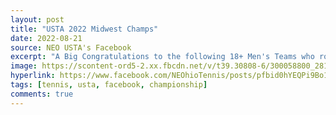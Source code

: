 ```yaml
---
layout: post
title: "USTA 2022 Midwest Champs"
date: 2022-08-21
source: NEO USTA's Facebook
excerpt: "A Big Congratulations to the following 18+ Men's Teams who rolled into The Land and grabbed the Midwest Championship Title.  Good Luck @ Nationals Boys"
image: https://scontent-ord5-2.xx.fbcdn.net/v/t39.30808-6/300058800_2812570758887913_8707622065894488131_n.jpg?stp=cp6_dst-jpg_p960x960&_nc_cat=102&ccb=1-7&_nc_sid=3635dc&_nc_ohc=Xb-PuBTx03UAX-t9RaP&_nc_ht=scontent-ord5-2.xx&oh=00_AfCgTuBWnE88qyr97EWVsnL_FaQN6esjxr7PD7N6VIXXXA&oe=6571F0C6
hyperlink: https://www.facebook.com/NEOhioTennis/posts/pfbid0hYEQPi9Bo1pvraCDRk3DH6SvQxGt5QdV4MT99CQVkUrMqg8g3Yzg4gc587dNpmmql
tags: [tennis, usta, facebook, championship]
comments: true
---
```

